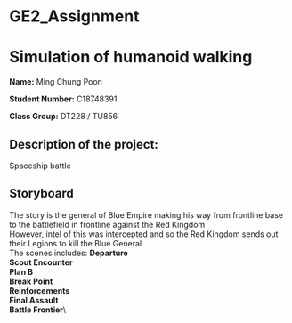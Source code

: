 # **GE2_Assignment**
# **Simulation of humanoid walking**

**Name:** Ming Chung Poon

**Student Number:** C18748391

**Class Group:** DT228 / TU856

## Description of the project: 
Spaceship battle

## **Storyboard**
The story is the general of Blue Empire making his way from frontline base to the battlefield in frontline against the Red Kingdom\
However, intel of this was intercepted and so the Red Kingdom sends out their Legions to kill the Blue General\
The scenes includes:
**Departure**\
**Scout Encounter**\
**Plan B**\
**Break Point**\
**Reinforcements**\
**Final Assault**\
**Battle Frontier**\


